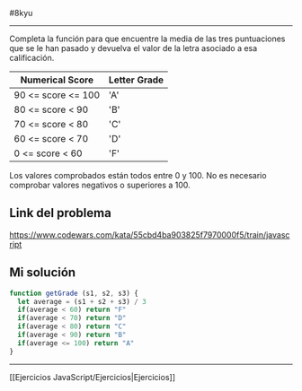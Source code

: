 #8kyu 
___
Completa la función para que encuentre la media de las tres puntuaciones que se le han pasado y devuelva el valor de la letra asociado a esa calificación.

|Numerical Score|Letter Grade|
|---|---|
|90 <= score <= 100|'A'|
|80 <= score < 90|'B'|
|70 <= score < 80|'C'|
|60 <= score < 70|'D'|
|0 <= score < 60|'F'|

Los valores comprobados están todos entre 0 y 100. No es necesario comprobar valores negativos o superiores a 100.
## Link del problema

https://www.codewars.com/kata/55cbd4ba903825f7970000f5/train/javascript
## Mi solución

```js
function getGrade (s1, s2, s3) {
  let average = (s1 + s2 + s3) / 3
  if(average < 60) return "F"
  if(average < 70) return "D"
  if(average < 80) return "C"
  if(average < 90) return "B"
  if(average <= 100) return "A"
}
```

__________

[[Ejercicios JavaScript/Ejercicios|Ejercicios]]